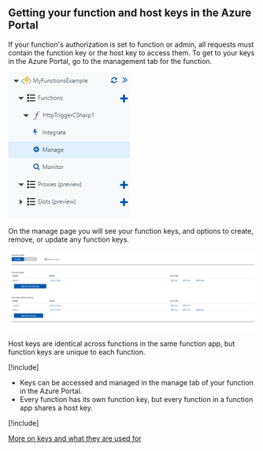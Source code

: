 ## Getting your function and host keys in the Azure Portal

If your function's authorization is set to function or admin, all requests must contain the function key or the host key to access them. To get to your keys in the Azure Portal, go to the management tab for the function.

![Azure Functions Manage tab](../media/manage-tab.png)

On the manage page you will see your function keys, and options to create, remove, or update any function keys.

![Azure Functions Manage page](../media/manage-page.png)

Host keys are identical across functions in the same function app, but function keys are unique to each function.

[!include[](../includes/takeaways-heading.md)]

- Keys can be accessed and managed in the manage tab of your function in the Azure Portal.
- Every function has its own function key, but every function in a function app shares a host key.

[!include[](../includes/read-more-heading.md)]

[More on keys and what they are used for](https://docs.microsoft.com/en-us/azure/azure-functions/functions-bindings-http-webhook#keys)